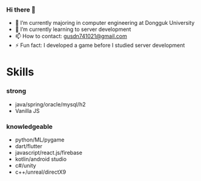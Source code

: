 ### Hi there 👋
- 🔭 I’m currently majoring in computer engineering at Dongguk University
- 🌱 I’m currently learning to server development
- 📫 How to contact: gusdn741021@gmail.com
- ⚡ Fun fact: I developed a game before I studied server development

# Skills
### strong

- java/spring/oracle/mysql/h2
- Vanilla JS

### knowledgeable

- python/ML/pygame
- dart/flutter
- javascript/react.js/firebase
- kotlin/android studio
- c#/unity
- c++/unreal/directX9

<!--
**khwoowoo/khwoowoo** is a ✨ _special_ ✨ repository because its `README.md` (this file) appears on your GitHub profile.

Here are some ideas to get you started:

- 🔭 I’m currently working on ...
- 🌱 I’m currently learning ...
- 👯 I’m looking to collaborate on ...
- 🤔 I’m looking for help with ...
- 💬 Ask me about ...
- 📫 How to reach me: ...
- 😄 Pronouns: ...
- ⚡ Fun fact: ...
-->
